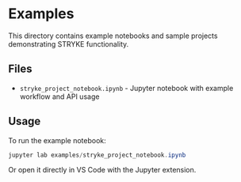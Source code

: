 # Examples

This directory contains example notebooks and sample projects demonstrating STRYKE functionality.

## Files

- `stryke_project_notebook.ipynb` - Jupyter notebook with example workflow and API usage

## Usage

To run the example notebook:

```powershell
jupyter lab examples/stryke_project_notebook.ipynb
```

Or open it directly in VS Code with the Jupyter extension.
